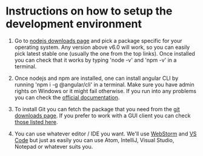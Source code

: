 # Instructions on how to setup the development environment

1. Go to [nodejs downloads page](https://nodejs.org/en/download/) and pick a package specific for your operating system.
Any version above v6.0 will work, so you can easily pick latest stable one (usually the one from the top links).
Once installed you can check that it works by typing 'node -v' and 'npm -v' in a terminal.

2. Once nodejs and npm are installed, one can install angular CLI by running 'npm i -g @angular/cli' in a terminal.
Make sure you have admin rights on Windows or it might fail otherwise. 
If you run into any problems you can check the [official documentation](https://cli.angular.io/).

3. To install Git you can fetch the package that you need from the [git downloads page](https://git-scm.com/downloads).
If you prefer to work with a GUI client you can check [those listed here](https://git-scm.com/downloads/guis).

4. You can use whatever editor / IDE you want. We'll use [WebStorm](https://www.jetbrains.com/webstorm/specials/webstorm/webstorm.html) and [VS Code](https://code.visualstudio.com/) 
but just as easily you can use Atom, IntelliJ, Visual Studio, Notepad or whatever suits you.
